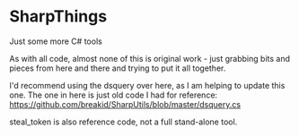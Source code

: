 # SharpThings
Just some more C# tools

As with all code, almost none of this is original work - just grabbing bits and pieces from here and there and trying to put it all together.

I'd recommend using the dsquery over here, as I am helping to update this one. The one in here is just old code I had for reference: https://github.com/breakid/SharpUtils/blob/master/dsquery.cs

steal_token is also reference code, not a full stand-alone tool.
